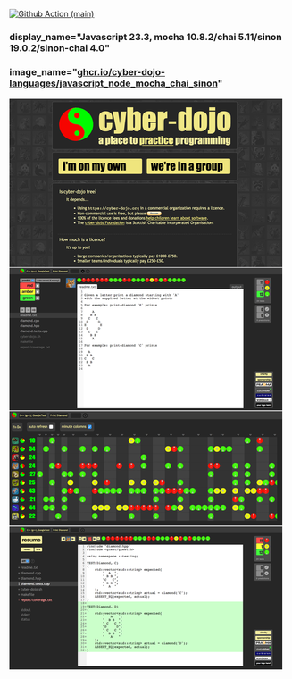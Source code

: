 [![Github Action (main)](https://github.com/cyber-dojo-start-points/javascript-mocha-chai-sinon/actions/workflows/main.yml/badge.svg)](https://github.com/cyber-dojo-start-points/javascript-mocha-chai-sinon/actions)

### display_name="Javascript 23.3, mocha 10.8.2/chai 5.11/sinon 19.0.2/sinon-chai 4.0"
### image_name="[ghcr.io/cyber-dojo-languages/javascript_node_mocha_chai_sinon](https://github.com/cyber-dojo-languages/javascript-mocha-chai-sinon/pkgs/container/javascript_node_mocha_chai_sinon)"

![cyber-dojo.org home page](https://github.com/cyber-dojo/cyber-dojo/blob/master/shared/home_page_snapshot.png)
